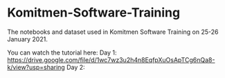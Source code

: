 # Komitmen-Software-Training

The notebooks and dataset used in Komitmen Software Training on 25-26 January 2021.

You can watch the tutorial here:
Day 1: https://drive.google.com/file/d/1wc7wz3u2h4n8EqfpXuOsApTCg6nQa8-k/view?usp=sharing
Day 2: 
